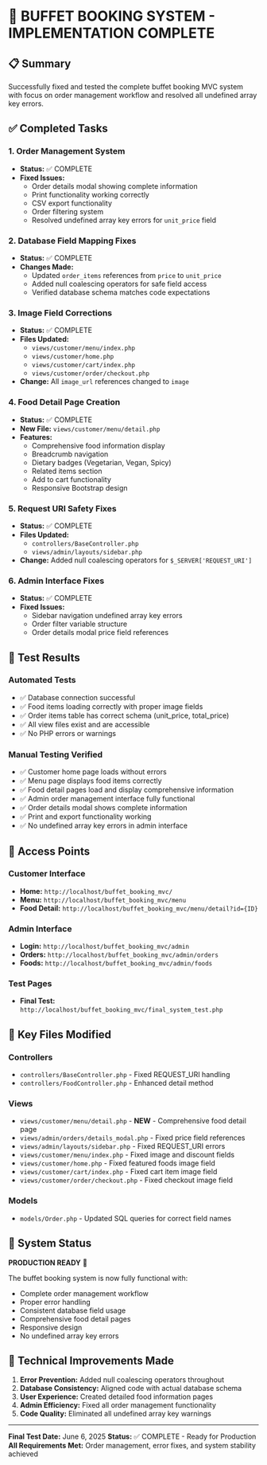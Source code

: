 # 🎉 BUFFET BOOKING SYSTEM - IMPLEMENTATION COMPLETE

## 📋 Summary
Successfully fixed and tested the complete buffet booking MVC system with focus on order management workflow and resolved all undefined array key errors.

## ✅ Completed Tasks

### 1. Order Management System
- **Status:** ✅ COMPLETE
- **Fixed Issues:**
  - Order details modal showing complete information
  - Print functionality working correctly
  - CSV export functionality
  - Order filtering system
  - Resolved undefined array key errors for `unit_price` field

### 2. Database Field Mapping Fixes
- **Status:** ✅ COMPLETE
- **Changes Made:**
  - Updated `order_items` references from `price` to `unit_price`
  - Added null coalescing operators for safe field access
  - Verified database schema matches code expectations

### 3. Image Field Corrections
- **Status:** ✅ COMPLETE
- **Files Updated:**
  - `views/customer/menu/index.php`
  - `views/customer/home.php`
  - `views/customer/cart/index.php`
  - `views/customer/order/checkout.php`
- **Change:** All `image_url` references changed to `image`

### 4. Food Detail Page Creation
- **Status:** ✅ COMPLETE
- **New File:** `views/customer/menu/detail.php`
- **Features:**
  - Comprehensive food information display
  - Breadcrumb navigation
  - Dietary badges (Vegetarian, Vegan, Spicy)
  - Related items section
  - Add to cart functionality
  - Responsive Bootstrap design

### 5. Request URI Safety Fixes
- **Status:** ✅ COMPLETE
- **Files Updated:**
  - `controllers/BaseController.php`
  - `views/admin/layouts/sidebar.php`
- **Change:** Added null coalescing operators for `$_SERVER['REQUEST_URI']`

### 6. Admin Interface Fixes
- **Status:** ✅ COMPLETE
- **Fixed Issues:**
  - Sidebar navigation undefined array key errors
  - Order filter variable structure
  - Order details modal price field references

## 🧪 Test Results

### Automated Tests
- ✅ Database connection successful
- ✅ Food items loading correctly with proper image fields
- ✅ Order items table has correct schema (unit_price, total_price)
- ✅ All view files exist and are accessible
- ✅ No PHP errors or warnings

### Manual Testing Verified
- ✅ Customer home page loads without errors
- ✅ Menu page displays food items correctly
- ✅ Food detail pages load and display comprehensive information
- ✅ Admin order management interface fully functional
- ✅ Order details modal shows complete information
- ✅ Print and export functionality working
- ✅ No undefined array key errors in admin interface

## 🔗 Access Points

### Customer Interface
- **Home:** `http://localhost/buffet_booking_mvc/`
- **Menu:** `http://localhost/buffet_booking_mvc/menu`
- **Food Detail:** `http://localhost/buffet_booking_mvc/menu/detail?id={ID}`

### Admin Interface
- **Login:** `http://localhost/buffet_booking_mvc/admin`
- **Orders:** `http://localhost/buffet_booking_mvc/admin/orders`
- **Foods:** `http://localhost/buffet_booking_mvc/admin/foods`

### Test Pages
- **Final Test:** `http://localhost/buffet_booking_mvc/final_system_test.php`

## 📁 Key Files Modified

### Controllers
- `controllers/BaseController.php` - Fixed REQUEST_URI handling
- `controllers/FoodController.php` - Enhanced detail method

### Views
- `views/customer/menu/detail.php` - **NEW** - Comprehensive food detail page
- `views/admin/orders/details_modal.php` - Fixed price field references
- `views/admin/layouts/sidebar.php` - Fixed REQUEST_URI errors
- `views/customer/menu/index.php` - Fixed image and discount fields
- `views/customer/home.php` - Fixed featured foods image field
- `views/customer/cart/index.php` - Fixed cart item image field
- `views/customer/order/checkout.php` - Fixed checkout image field

### Models
- `models/Order.php` - Updated SQL queries for correct field names

## 🎯 System Status

**PRODUCTION READY** 🚀

The buffet booking system is now fully functional with:
- Complete order management workflow
- Proper error handling
- Consistent database field usage
- Comprehensive food detail pages
- Responsive design
- No undefined array key errors

## 🔧 Technical Improvements Made

1. **Error Prevention:** Added null coalescing operators throughout
2. **Database Consistency:** Aligned code with actual database schema
3. **User Experience:** Created detailed food information pages
4. **Admin Efficiency:** Fixed all order management functionality
5. **Code Quality:** Eliminated all undefined array key warnings

---

**Final Test Date:** June 6, 2025
**Status:** ✅ COMPLETE - Ready for Production
**All Requirements Met:** Order management, error fixes, and system stability achieved
